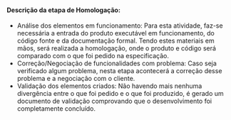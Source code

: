 ﻿#### Descrição da etapa de Homologação:
- Análise dos elementos em funcionamento: Para esta atividade, faz-se necessária a entrada do produto executável em funcionamento, do código fonte e da documentação formal. Tendo estes materiais em mãos, será realizada a homologação, onde o produto e código será comparado com o que foi pedido na especificação.
- Correção/Negociação de funcionalidades com problema: Caso seja verificado algum problema, nesta etapa acontecerá a correção desse problema e a negociação com o cliente.
- Validação dos elementos criados: Não havendo mais nenhuma divergência entre o que foi pedido e o que foi produzido, é gerado um documento de validação comprovando que o desenvolvimento foi completamente concluído.